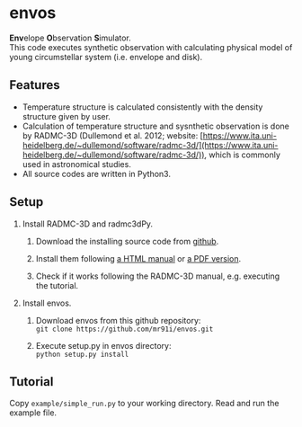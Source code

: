 # **envos**

**Env**elope **O**bservation **S**imulator.  
This code executes synthetic observation with calculating physical model of young circumstellar system (i.e. envelope and disk). 

## Features

- Temperature structure is calculated consistently with the density structure given by user.
- Calculation of temperature structure and sysnthetic observation is done by RADMC-3D (Dullemond et al. 2012; website: [https://www.ita.uni-heidelberg.de/~dullemond/software/radmc-3d/](https://www.ita.uni-heidelberg.de/~dullemond/software/radmc-3d/)), which is commonly used in astronomical studies. 
- All source codes are written in Python3.


## Setup
1. Install RADMC-3D and radmc3dPy. 

     1. Download the installing source code from [github](https://github.com/dullemond/radmc3d-2.0).
      
     2. Install them following [a HTML manual](https://www.ita.uni-heidelberg.de/~dullemond/software/radmc-3d/manual_radmc3d/index.html) or [a PDF version](https://www.ita.uni-heidelberg.de/~dullemond/software/radmc-3d/radmc3d.pdf).

     3. Check if it works following the RADMC-3D manual, e.g. executing the tutorial.


2. Install envos.

    1. Download envos from this github repository:  
    `git clone https://github.com/mr91i/envos.git` 

    2. Execute setup.py in envos directory:  
    `python setup.py install`    


<!--

    * Put the dust opacity table and molecular line table that you want to use in RADMC-3D, into a directory.  Initially, (e.g., `storage/dustkappa_MRN20.inp`, `storage/molecule_c18o.inp`)dustkappa_XXX.inp and molecule_XXX.inp file can be found in directories of RADMC-3D package. One can also get any molecule_XXX.inp from [*Leiden Atomic and Molecular Database*](https://home.strw.leidenuniv.nl/~moldata/))

-->



 


## Tutorial
Copy `example/simple_run.py` to your working directory. Read and run the example file.


